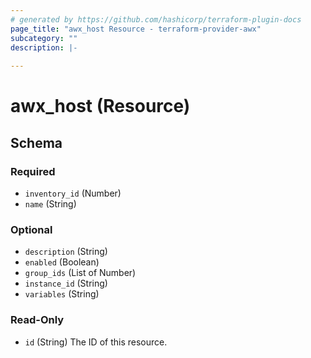 ```yaml
---
# generated by https://github.com/hashicorp/terraform-plugin-docs
page_title: "awx_host Resource - terraform-provider-awx"
subcategory: ""
description: |-
  
---
```


# awx_host (Resource)





<!-- schema generated by tfplugindocs -->
## Schema

### Required

- `inventory_id` (Number)
- `name` (String)

### Optional

- `description` (String)
- `enabled` (Boolean)
- `group_ids` (List of Number)
- `instance_id` (String)
- `variables` (String)

### Read-Only

- `id` (String) The ID of this resource.
